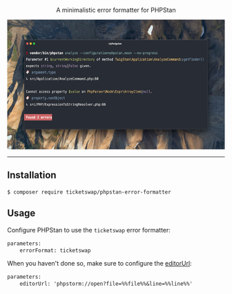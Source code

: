 <p align="center">
    A minimalistic error formatter for PHPStan
</p>

<p align="center">
    <img src="https://raw.githubusercontent.com/TicketSwap/phpstan-error-formatter/main/screenshot.png" alt="Screenshot" height="300">
</p>

------

## Installation

```command
$ composer require ticketswap/phpstan-error-formatter
```

## Usage

Configure PHPStan to use the `ticketswap` error formatter:
```neon
parameters:
    errorFormat: ticketswap
```

When you haven't done so, make sure to configure the [editorUrl](https://phpstan.org/user-guide/output-format#opening-file-in-an-editor):
```neon
parameters:
    editorUrl: 'phpstorm://open?file=%%file%%&line=%%line%%'
